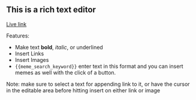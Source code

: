 ## This is a rich text editor

[Live link](https://rich-text-editor-meme.netlify.app/)

Features: 
- Make text **bold**, *italic*, or underlined
- Insert Links
- Insert Images
- `{{meme_search_keyword}}` enter text in this format and you can insert memes as well with the click of a button.

Note: make sure to select a text for appending link to it, or have the cursor in the editable area before hitting insert on either link or image